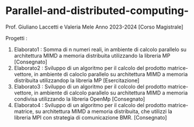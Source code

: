 # Parallel-and-distributed-computing-

Prof. Giuliano Laccetti e Valeria Mele
Anno 2023-2024 [Corso Magistrale]

Progetti :
   1. Elaborato1 : Somma di n numeri reali, in ambiente di calcolo parallelo su architettura MIMD a memoria distribuita utilizzando la libreria MP [Consegnato]
   2. Elaborato2 : Sviluppo di un algoritmo per il calcolo del prodotto matrice-vettore, in ambiente di caloclo parallelo su architettura MIMD a memoria distribuita utilizzandop la libreria MP [Esercitazione]
   3. Elaborato3 : Sviluppo di un algoritmo per il colcolo del prodotto matrice-vettore, in ambiente di calcolo parallelo su architettura MIMD a memoria condivisa utilizzando la libreria OpenMp [Consegnato]
   4. Elaborato4 : Sviluppo di un algoritmo per il calcolo del prodotto matrice-matrice, su architettura MIMD a memoria distribuita, che utilizzi la libreria MPI con strategia di comunicazione BMR. [Consegnato]

